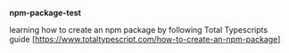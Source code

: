 **npm-package-test**

learning how to create an npm package by following Total Typescripts guide [https://www.totaltypescript.com/how-to-create-an-npm-package]
